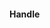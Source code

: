#### Handle <style> and <pre> tags in Handlebars/Glimmer (#15087 by @jurgenwerk)

<!-- prettier-ignore -->
```handlebars
{{!-- Input --}}
<pre>
  cd ~
  ls
  echo "hey"
</pre>
<style>
  .red { color: red }
  .blue {
    color: red
  }
</style>
{{!-- Prettier stable --}}
<pre>
  cd ~ ls echo "hey"
</pre>
<style>
  .red { color: red } .blue { color: blue }
</style>
{{!-- Prettier main --}}
<pre>
  cd ~
  ls
  echo "hey"
</pre>
<style>
  .red {
    color: red;
  }
  .blue {
    color: red;
  }
</style>
```
